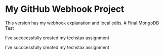 # My GitHub Webhook Project

This version has my webhook explanation and local edits.
#   F i n a l   M o n g o D B   T e s t 
 

i've succcessfully created my techstax assignment 


i've succcessfully created my techstax assignment 


 
